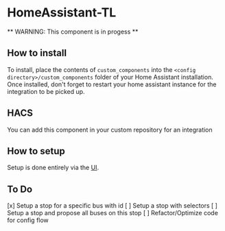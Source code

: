 # HomeAssistant-TL

** WARNING: This component is in progess **

## How to install

To install, place the contents of `custom_components` into the `<config directory>/custom_components` folder of your Home Assistant installation. Once installed, don't forget to restart your home assistant instance for the integration to be picked up.

## HACS

You can add this component in your custom repository for an integration

## How to setup

Setup is done entirely via the [UI](https://my.home-assistant.io/redirect/config_flow_start/?domain=tl).

## To Do

[x] Setup a stop for a specific bus with id
[ ] Setup a stop with selectors
[ ] Setup a stop and propose all buses on this stop
[ ] Refactor/Optimize code for config flow